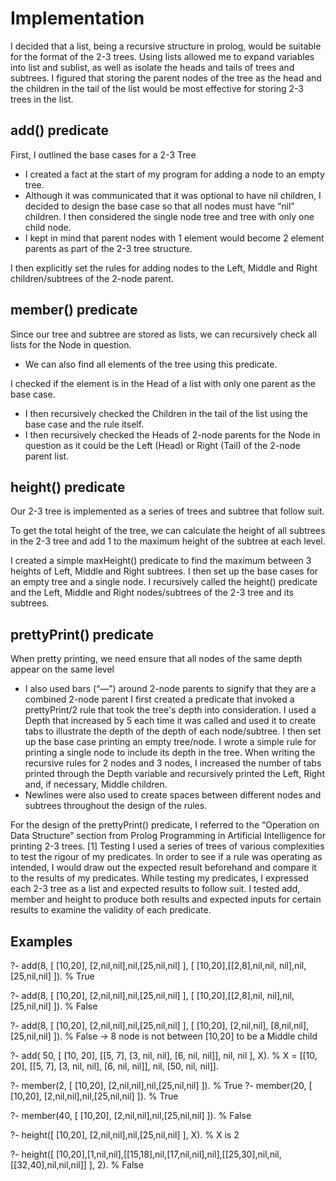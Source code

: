 # Implementation
I decided that a list, being a recursive structure in prolog, would be suitable for the format of the 2-3 trees.
Using lists allowed me to expand variables into list and sublist, as well as isolate the heads and tails of trees and subtrees.
I figured that storing the parent nodes of the tree as the head and the children in the tail of the list would be most effective for storing 2-3 trees in the list.

## add() predicate
First, I outlined the base cases for a 2-3 Tree
-	I created a fact at the start of my program for adding a node to an empty tree.
-	Although it was communicated that it was optional to have nil children, I decided to design the base case so that all nodes must have “nil” children.
I then considered the single node tree and tree with only one child node.
-	I kept in mind that parent nodes with 1 element would become 2 element parents as part of the 2-3 tree structure.

I then explicitly set the rules for adding nodes to the Left, Middle and Right children/subtrees of the 2-node parent.

## member() predicate
Since our tree and subtree are stored as lists, we can recursively check all lists for the Node in question.
-	We can also find all elements of the tree using this predicate.

I checked if the element is in the Head of a list with only one parent as the base case.
-	I then recursively checked the Children in the tail of the list using the base case and the rule itself.
-	I then recursively checked the Heads of 2-node parents for the Node in question as it could be the Left (Head) or Right (Tail) of the 2-node parent list.

## height() predicate
Our 2-3 tree is implemented as a series of trees and subtree that follow suit.

To get the total height of the tree, we can calculate the height of all subtrees in the 2-3 tree and add 1 to the maximum height of the subtree at each level.

I created a simple maxHeight() predicate to find the maximum between 3 heights of Left, Middle and Right subtrees.
I then set up the base cases for an empty tree and a single node.
I recursively called the height() predicate and the Left, Middle and Right nodes/subtrees of the 2-3 tree and its subtrees.

## prettyPrint() predicate
When pretty printing, we need ensure that all nodes of the same depth appear on the same level
-	I also used bars (“—”) around 2-node parents to signify that they are a combined 2-node parent
I first created a predicate that invoked a prettyPrint/2 rule that took the tree's depth into consideration.
I used a Depth that increased by 5 each time it was called and used it to create tabs to illustrate the depth of the depth of each node/subtree.
I then set up the base case printing an empty tree/node.
I wrote a simple rule for printing a single node to include its depth in the tree.
When writing the recursive rules for 2 nodes and 3 nodes, I increased the number of tabs printed through the Depth variable and recursively printed the Left, Right and, if necessary, Middle children.
-	Newlines were also used to create spaces between different nodes and subtrees throughout the design of the rules.

For the design of the prettyPrint() predicate, I referred to the “Operation on Data Structure” section from Prolog Programming in Artificial Intelligence for printing 2-3 trees. [1]
Testing
I used a series of trees of various complexities to test the rigour of my predicates.
In order to see if a rule was operating as intended, I would draw out the expected result beforehand and compare it to the results of my predicates.
While testing my predicates, I expressed each 2-3 tree as a list and expected results to follow suit.
I tested add, member and height to produce both results and expected inputs for certain results to examine the validity of each predicate.

## Examples
?- add(8, [ [10,20], [2,nil,nil],nil,[25,nil,nil] ], [ [10,20],[[2,8],nil,nil, nil],nil,[25,nil,nil] ]).
% True

?- add(8, [ [10,20], [2,nil,nil],nil,[25,nil,nil] ], [ [10,20],[[2,8],nil, nil],nil,[25,nil,nil] ]).
% False

?- add(8, [ [10,20], [2,nil,nil],nil,[25,nil,nil] ], [ [10,20], [2,nil,nil], [8,nil,nil], [25,nil,nil] ]).
% False -> 8 node is not between [10,20] to be a Middle child

?- add( 50, [ [10, 20], [[5, 7], [3, nil, nil], [6, nil, nil]],  nil, nil ], X).
% X = [[10, 20], [[5, 7], [3, nil, nil], [6, nil, nil]], nil, [50, nil, nil]].

?- member(2, [ [10,20], [2,nil,nil],nil,[25,nil,nil] ]).
% True
?- member(20, [ [10,20], [2,nil,nil],nil,[25,nil,nil] ]).
% True

?- member(40, [ [10,20], [2,nil,nil],nil,[25,nil,nil] ]).
% False

?- height([ [10,20], [2,nil,nil],nil,[25,nil,nil] ], X).
% X is 2

?- height([ [10,20],[1,nil,nil],[[15,18],nil,[17,nil,nil],nil],[[25,30],nil,nil,[[32,40],nil,nil,nil]] ], 2).
% False

